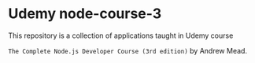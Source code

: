 # Udemy node-course-3

This repository is a collection of applications taught in Udemy course 

`The Complete Node.js Developer Course (3rd edition)`  by Andrew Mead.